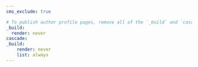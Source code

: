 ```yaml
---
cms_exclude: true

# To publish author profile pages, remove all of the `_build` and `cascade` settings below.
_build:
  render: never
cascade:
_build:
    render: never
    list: always
---
```

